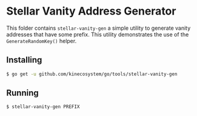 # Stellar Vanity Address Generator

This folder contains `stellar-vanity-gen` a simple utility to generate vanity addresses that have some prefix.  This utility demonstrates the use of the
`GenerateRandomKey()` helper.

## Installing

```bash
$ go get -u github.com/kinecosystem/go/tools/stellar-vanity-gen
```

## Running

```bash
$ stellar-vanity-gen PREFIX
```
